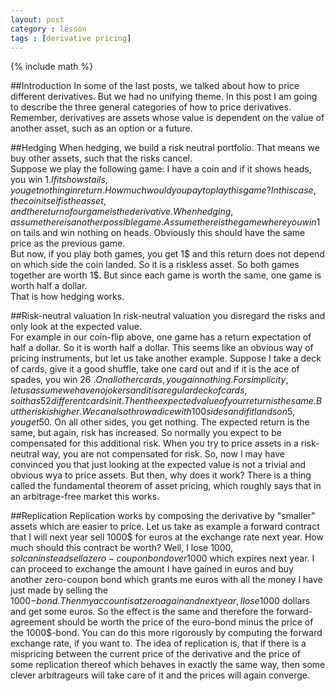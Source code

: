 ```yaml
---
layout: post
category : lesson
tags : [derivative pricing]
---
```

{% include math %}

##Introduction
In some of the last posts, we talked about how to price different
derivatives. But we had no unifying theme. In this post I am going to
describe the three general categories of how to price derivatives.
Remember, derivatives are assets whose value is dependent on the value
of another asset, such as an option or a future.

##Hedging
When hedging, we build a risk neutral portfolio. That
means we buy other assets, such that the risks cancel.  
Suppose we play the following game: I have a coin and if it shows
heads, you win 1$. If it shows tails, you get nothing in return. How
much would you pay to play this game?
In this case, the coin itself is the asset, and the return of our game
is the derivative.
When hedging, assume there is another possible game. Assume there is
the game where you win 1$ on tails and win nothing on heads. Obviously
this should have the same price as the previous game.  
But now, if you play both games, you get 1$ and this return does not
depend on which side the coin landed. So it is a riskless asset.
So both games together are worth 1$. But since each game is worth the
same, one game is worth half a dollar.    
That is how hedging works.

##Risk-neutral valuation
In risk-neutral valuation you disregard the risks and only look at the
expected value.  
For example in our coin-flip above, one game has a return expectation of
half a dollar. So it is worth half a dollar.
This seems like an obvious way of pricing instruments, but let us take
another example. Suppose I take a deck of cards, give it a good
shuffle, take one card out and if it is the ace of spades, you win 26
$. On all other cards, you gain nothing. For simplicity, let us assume
we have no jokers and it is a regular deck of cards, so it has 52
different cards in it. Then the expected value of your return is the
same. But the risk is higher.  
We can also throw a dice with 100 sides and if it lands on 5, you get
50$. On all other sides, you get nothing. The expected return is the
same, but again, risk has increased. So normally you expect to be
compensated for this additional risk. When you try to price assets in a
risk-neutral way, you are not compensated for risk.
So, now I may have convinced you that just looking at the expected
value is not a trivial and obvious wya to price assets.
But then, why does it work? There is a thing called the fundamental
theorem of asset pricing, which roughly says that in an arbitrage-free
market this works.

##Replication
Replication works by composing the derivative by "smaller" assets
which are easier to price. Let us take as example a forward contract
that I will next year sell 1000$ for euros at the exchange rate next
year. How much should this contract be worth? Well, I lose 1000$, so I
can instead sell a zero-coupon bond over 1000$ which expires next
year. I can proceed to exchange the amount I have gained in euros and
buy another zero-coupon bond which grants me euros with all the money
I have just made by selling the 1000$-bond.
Then my account is at zero again and next year, I lose
1000$ dollars and get some euros. So the effect is the same
and therefore the forward-agreement should be worth the price of the
euro-bond minus the price of the 1000$-bond.
You can do this more rigorously by computing the forward exchange
rate, if you want to.
The idea of replication is, that if there is a mispricing between the
current price of the derivative and the price of some replication
thereof which behaves in exactly the same way, then some clever
arbitrageurs will take care of it and the prices will again converge.
